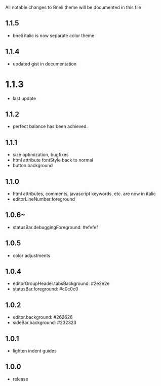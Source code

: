 All notable changes to Bneli theme will be documented in this file

## 1.1.5

- bneli italic is now separate color theme

## 1.1.4

- updated gist in documentation

# 1.1.3

- last update

## 1.1.2

- perfect balance has been achieved.

## 1.1.1

- size optimization, bugfixes
- html attribute fontStyle back to normal
- button.background

## 1.1.0

- html attributes, comments, javascript keywords, etc. are now in italic
- editorLineNumber.foreground

## 1.0.6~

- statusBar.debuggingForeground: #efefef

## 1.0.5

- color adjustments

## 1.0.4

- editorGroupHeader.tabsBackground: #2e2e2e
- statusBar.foreground: #c0c0c0

## 1.0.2

- editor.background: #262626
- sideBar.background: #232323

## 1.0.1

- lighten indent guides

## 1.0.0

- release
